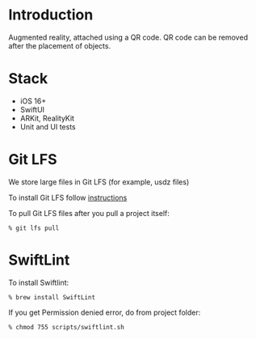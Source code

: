 # Introduction

Augmented reality, attached using a QR code. QR code can be removed after the placement of objects.

# Stack

- iOS 16+
- SwiftUI
- ARKit, RealityKit
- Unit and UI tests

# Git LFS

We store large files in Git LFS (for example, usdz files)

To install Git LFS follow [instructions](https://docs.github.com/en/repositories/working-with-files/managing-large-files/installing-git-large-file-storage)

To pull Git LFS files after you pull a project itself:

    % git lfs pull

# SwiftLint

To install Swiftlint: 

    % brew install SwiftLint

If you get Permission denied error, do from project folder:

    % chmod 755 scripts/swiftlint.sh

